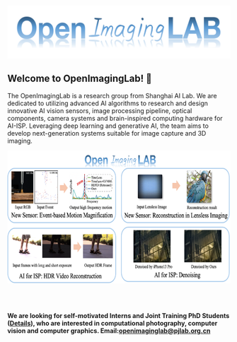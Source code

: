 <div align="center">
    <img src="signal2.png" width="600" height="120">
</div>


## Welcome to OpenImagingLab! 👋

The OpenImagingLab is a research group from Shanghai AI Lab. We are dedicated to utilizing advanced AI algorithms to research and design innovative AI vision sensors, image processing pipeline, optical components, camera systems and brain-inspired computing hardware for AI-ISP. Leveraging deep learning and generative AI, the team aims to develop next-generation systems suitable for image capture and 3D imaging.

<div align="center">
    <img src="projects_page_v5.png" width="650" height="300">
</div>

<br><br>

**We are looking for self-motivated Interns and Joint Training PhD Students ([Details](https://www.shlab.org.cn/enrollment#channel_599)), who are interested in computational photography, computer vision and computer graphics. Email:openimaginglab@pjlab.org.cn**
